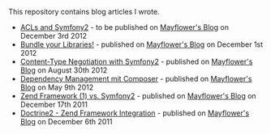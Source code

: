 This repository contains blog articles I wrote.

* [ACLs and Symfony2](blog-articles/blob/master/acls-and-symfony2/index.html) - to be published on [Mayflower's Blog](http://blog.mayflower.de) on December 3rd 2012
* [Bundle your Libraries!](blog-articles/blob/master/bundle-your-libraries/index.html) - published on [Mayflower's Blog](http://blog.mayflower.de/1830-Symfony2-Extrahieren-von-Library-Code-in-eigene-Bundles.html) on December 1st 2012
* [Content-Type Negotiation with Symfony2](blog-articles/blob/master/content-type-negotiation-with-symfony2/index.html) - published on [Mayflower's Blog](http://blog.mayflower.de/885-Content-Type-Negotiation-mit-Symfony2.html) on August 30th 2012
* [Dependency Management mit Composer](blog-articles/blob/master/dependency-management-mit-composer/index.html) - published on [Mayflower's Blog](http://blog.mayflower.de/866-Dependency-Management-mit-Composer.html) on May 9th 2012
* [Zend Framework (1) vs. Symfony2](blog-articles/blob/master/zend-framework-1-vs-symfony2/index.html) - published on [Mayflower's Blog](http://blog.mayflower.de/808-17.12.-Zend-Framework-1-vs.-Symfony2.html) on December 17th 2011
* [Doctrine2 - Zend Framework Integration](blog-articles/blob/master/doctrine2-zend-framework-integration/index.html) - published on [Mayflower's Blog](http://blog.mayflower.de/799-06.12.-Doctrine-2-Zend-Framework-Integration.html) on December 6th 2011